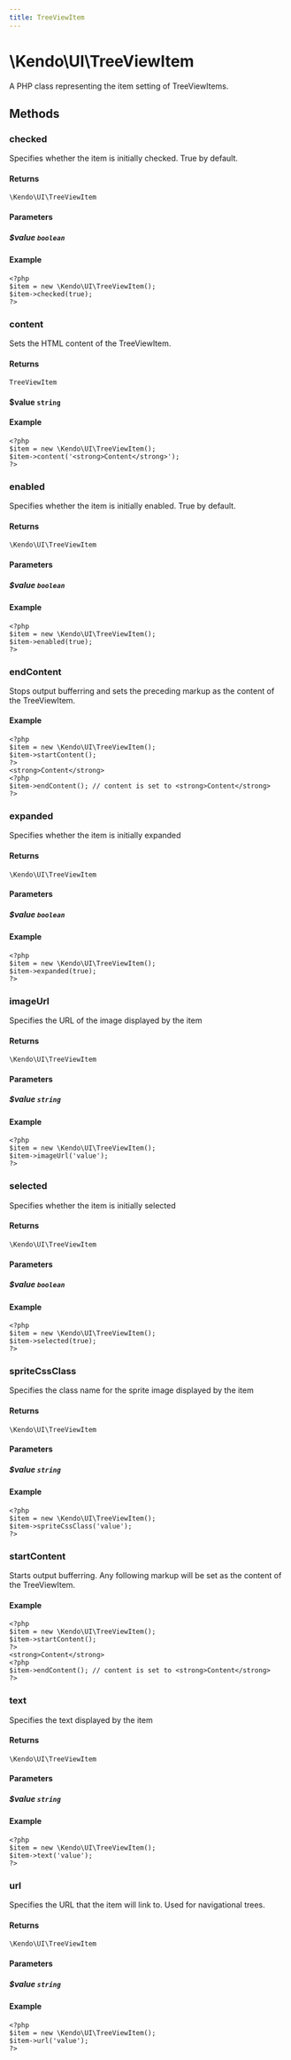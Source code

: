 ```yaml
---
title: TreeViewItem
---
```


# \Kendo\UI\TreeViewItem

A PHP class representing the item setting of TreeViewItems.


## Methods

### checked
Specifies whether the item is initially checked. True by default.

#### Returns
`\Kendo\UI\TreeViewItem`

#### Parameters

##### $value `boolean`



#### Example 
    <?php
    $item = new \Kendo\UI\TreeViewItem();
    $item->checked(true);
    ?>

### content

Sets the HTML content of the TreeViewItem.

#### Returns

`TreeViewItem`

#### $value `string`

#### Example

    <?php
    $item = new \Kendo\UI\TreeViewItem();
    $item->content('<strong>Content</strong>');
    ?>


### enabled
Specifies whether the item is initially enabled. True by default.

#### Returns
`\Kendo\UI\TreeViewItem`

#### Parameters

##### $value `boolean`



#### Example 
    <?php
    $item = new \Kendo\UI\TreeViewItem();
    $item->enabled(true);
    ?>

### endContent

Stops output bufferring and sets the preceding markup as the content of the TreeViewItem.

#### Example

    <?php
    $item = new \Kendo\UI\TreeViewItem();
    $item->startContent();
    ?>
    <strong>Content</strong>
    <?php
    $item->endContent(); // content is set to <strong>Content</strong>
    ?>

### expanded
Specifies whether the item is initially expanded

#### Returns
`\Kendo\UI\TreeViewItem`

#### Parameters

##### $value `boolean`



#### Example 
    <?php
    $item = new \Kendo\UI\TreeViewItem();
    $item->expanded(true);
    ?>

### imageUrl
Specifies the URL of the image displayed by the item

#### Returns
`\Kendo\UI\TreeViewItem`

#### Parameters

##### $value `string`



#### Example 
    <?php
    $item = new \Kendo\UI\TreeViewItem();
    $item->imageUrl('value');
    ?>

### selected
Specifies whether the item is initially selected

#### Returns
`\Kendo\UI\TreeViewItem`

#### Parameters

##### $value `boolean`



#### Example 
    <?php
    $item = new \Kendo\UI\TreeViewItem();
    $item->selected(true);
    ?>

### spriteCssClass
Specifies the class name for the sprite image displayed by the item

#### Returns
`\Kendo\UI\TreeViewItem`

#### Parameters

##### $value `string`



#### Example 
    <?php
    $item = new \Kendo\UI\TreeViewItem();
    $item->spriteCssClass('value');
    ?>

### startContent

Starts output bufferring. Any following markup will be set as the content of the TreeViewItem.

#### Example

    <?php
    $item = new \Kendo\UI\TreeViewItem();
    $item->startContent();
    ?>
    <strong>Content</strong>
    <?php
    $item->endContent(); // content is set to <strong>Content</strong>
    ?>


### text
Specifies the text displayed by the item

#### Returns
`\Kendo\UI\TreeViewItem`

#### Parameters

##### $value `string`



#### Example 
    <?php
    $item = new \Kendo\UI\TreeViewItem();
    $item->text('value');
    ?>

### url
Specifies the URL that the item will link to. Used for navigational trees.

#### Returns
`\Kendo\UI\TreeViewItem`

#### Parameters

##### $value `string`



#### Example 
    <?php
    $item = new \Kendo\UI\TreeViewItem();
    $item->url('value');
    ?>


